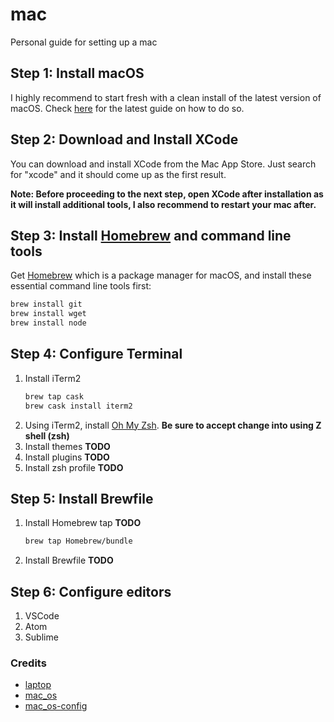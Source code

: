 # mac
Personal guide for setting up a mac

## Step 1: Install macOS
I highly recommend to start fresh with a clean install of the latest version of macOS. Check [here](https://support.apple.com/en-ph/HT204904) for the latest guide on how to do so.

## Step 2: Download and Install XCode
You can download and install XCode from the Mac App Store. Just search for "xcode" and it should come up as the first result.

**Note: Before proceeding to the next step, open XCode after installation as it will install additional tools, I also recommend to restart your mac after.**

## Step 3: Install [Homebrew](https://brew.sh/) and command line tools
Get [Homebrew](https://brew.sh/) which is a package manager for macOS, and install these essential command line tools first:
``` sh
brew install git
brew install wget
brew install node
```

## Step 4: Configure Terminal
1. Install iTerm2
    ``` sh
    brew tap cask
    brew cask install iterm2
    ```
1. Using iTerm2, install [Oh My Zsh](https://github.com/robbyrussell/oh-my-zsh). **Be sure to accept change into using Z shell (zsh)**
3. Install themes **TODO**
4. Install plugins **TODO**
5. Install zsh profile **TODO**

## Step 5: Install Brewfile
1. Install Homebrew tap **TODO**
    ``` sh
    brew tap Homebrew/bundle
    ```
2. Install Brewfile **TODO**

## Step 6: Configure editors
1. VSCode
2. Atom
3. Sublime


### Credits
- [laptop](https://github.com/thoughtbot/laptop)
- [mac_os](https://github.com/bkuhlmann/mac_os)
- [mac_os-config](https://github.com/bkuhlmann/mac_os-config)
